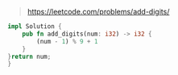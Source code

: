 > https://leetcode.com/problems/add-digits/

``` rust
impl Solution {
    pub fn add_digits(num: i32) -> i32 {
        (num - 1) % 9 + 1
    }
}return num;
}
```